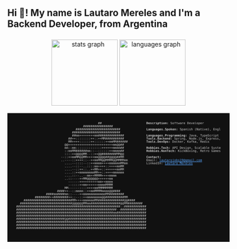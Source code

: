 <h2 align="left">Hi 👋! My name is Lautaro Mereles and I'm a Backend Developer, from Argentina</h2>

###

<div align="center">
  <img src="https://github-readme-stats.vercel.app/api?username=MerelesLautaro&hide_title=false&hide_rank=false&show_icons=true&include_all_commits=true&count_private=true&disable_animations=false&theme=dracula&locale=en&hide_border=false" height="150" alt="stats graph"  />
  <img src="https://github-readme-stats.vercel.app/api/top-langs?username=MerelesLautaro&locale=en&hide_title=false&layout=compact&card_width=320&langs_count=5&theme=dracula&hide_border=false" height="150" alt="languages graph"  />
</div>


<pre style="display: flex; font-family: monospace; color: #ccc; background-color: #111; padding: 20px;">

  <!-- ASCII ART (izquierda) -->
  <pre style="font-size: 7px; line-height: 7px; margin: 0; padding-right: 40px; background: none; border: none;">
                                            ##                        <strong>Description:</strong> Software Developer
                                    ################                   
                                ########################              <strong>Languages.Spoken:</strong> Spanish (Native), English (B1)
                              ##########################              
                              ##mm++++++++mm##############            <strong>Languages.Programming:</strong> Java, TypeScript
                            ##++::::::::++::++MM##########            <strong>Tools.Backend:</strong> Spring, Node.js, Express, MySQL, MongoDB
                            MM++++::::::++::::::++mmMM######          <strong>Tools.DevOps:</strong> Docker, Kafka, Redis
                          @@++++++++++++++++++++++++mm@@##            
                          mm::mm::::::::::::::++++++mmmm##            <strong>Hobbies.Tech:</strong> API Design, Scalable Systems
                          ::mmMM######mm::--::::::++mmmm##            <strong>Hobbies.NonTech:</strong> KickBoxing, Retro Games
                          ::::++@@@@MM--::++@@########MM@@            
                        --::++mmMM@@MM++++mm@@@@##@@@@##MM            <strong>Contact:</strong>
                        ..----::++++::--++mmMM@@MMMM@@MMMMmm          Email: <a href="mailto:lautarojobs19@gmail.com" style="color: #58a6ff;">lautarojobs19@gmail.com</a>
                          ....--::::--::++mmmm++++mmmmmmMMmm          LinkedIn: <a href="https://www.linkedin.com/in/mereles-lautaro/" style="color: #58a6ff;">Lautaro Mereles</a>
                          ....--::--..::::mm++++::++++mmMM            
                          ....--::++::..++MM++::++++++mmMM            
                          ....::++mmmmmmmmMM++::++++mmmmmm            
                          ....::--..--mm++MMMM++++mmmm                
                          ..::----++MM@@@@@@++++++mm                  
                            ------++++++++++mm++mmmm                  
                            --::::++mm++++++mmmmMMMM                  
                          MM------::::++++mmMMMMMMMM                  
                      ####++--::mmmm::++mmMMMMmmmm@@####              
                ####mm####mm::----++mmmmmmmmmmmmMM########            
          ########++########++::--::++mmmmmmmm@@##########MM          
    ##########################MM++++mmmmmmMM##############@@####      
  ############################@@@@@@MMmm################@@MM########  
########################################################::############
######################################################--##############
####################################################mm################
######################################################################
##########################@@##########################################
######################################################################
######################################################################
######################################################################
  </pre>
</pre>


